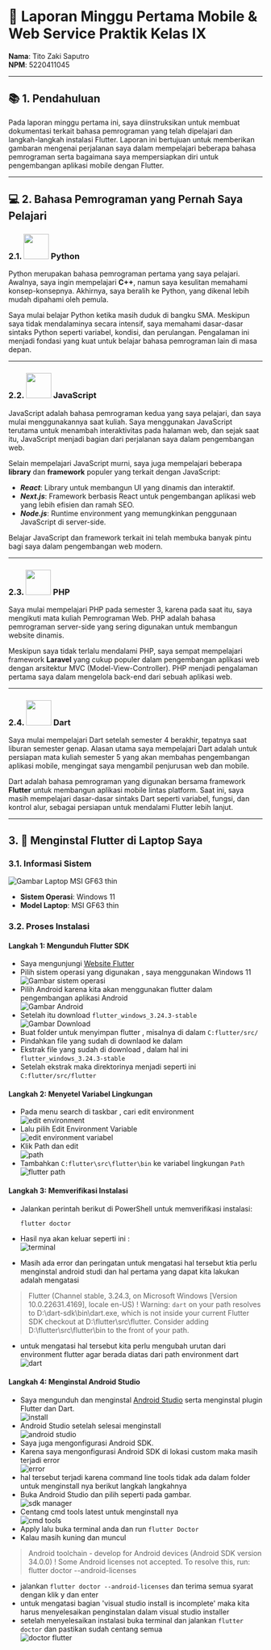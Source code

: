 # 📝 Laporan Minggu Pertama Mobile & Web Service Praktik Kelas IX

**Nama**: Tito Zaki Saputro  
**NPM**: 5220411045

---

## 📚 1. Pendahuluan
Pada laporan minggu pertama ini, saya diinstruksikan untuk membuat dokumentasi terkait bahasa pemrograman yang telah dipelajari dan langkah-langkah instalasi Flutter. Laporan ini bertujuan untuk memberikan gambaran mengenai perjalanan saya dalam mempelajari beberapa bahasa pemrograman serta bagaimana saya mempersiapkan diri untuk pengembangan aplikasi mobile dengan Flutter.

---

## 💻 2. Bahasa Pemrograman yang Pernah Saya Pelajari

### 2.1. <img src="https://www.vectorlogo.zone/logos/python/python-icon.svg" width="50" height="50"/> **Python**   
Python merupakan bahasa pemrograman pertama yang saya pelajari. Awalnya, saya ingin mempelajari **C++**, namun saya kesulitan memahami konsep-konsepnya. Akhirnya, saya beralih ke Python, yang dikenal lebih mudah dipahami oleh pemula.

Saya mulai belajar Python ketika masih duduk di bangku SMA. Meskipun saya tidak mendalaminya secara intensif, saya memahami dasar-dasar sintaks Python seperti variabel, kondisi, dan perulangan. Pengalaman ini menjadi fondasi yang kuat untuk belajar bahasa pemrograman lain di masa depan.

---

### 2.2. <img src="https://cdn.worldvectorlogo.com/logos/logo-javascript.svg" width="50" height="50"/> **JavaScript**
JavaScript adalah bahasa pemrograman kedua yang saya pelajari, dan saya mulai menggunakannya saat kuliah. Saya menggunakan JavaScript terutama untuk menambah interaktivitas pada halaman web, dan sejak saat itu, JavaScript menjadi bagian dari perjalanan saya dalam pengembangan web.

Selain mempelajari JavaScript murni, saya juga mempelajari beberapa **library** dan **framework** populer yang terkait dengan JavaScript:
- ***React***: Library untuk membangun UI yang dinamis dan interaktif.
- ***Next.js***: Framework berbasis React untuk pengembangan aplikasi web yang lebih efisien dan ramah SEO.
- ***Node.js***: Runtime environment yang memungkinkan penggunaan JavaScript di server-side.

Belajar JavaScript dan framework terkait ini telah membuka banyak pintu bagi saya dalam pengembangan web modern.

---

### 2.3.  <img src="https://brandeps.com/logo-download/P/PHP-logo-vector-01.svg" width="50" height="50"/> **PHP**
Saya mulai mempelajari PHP pada semester 3, karena pada saat itu, saya mengikuti mata kuliah Pemrograman Web. PHP adalah bahasa pemrograman server-side yang sering digunakan untuk membangun website dinamis.

Meskipun saya tidak terlalu mendalami PHP, saya sempat mempelajari framework **Laravel** yang cukup populer dalam pengembangan aplikasi web dengan arsitektur MVC (Model-View-Controller). PHP menjadi pengalaman pertama saya dalam mengelola back-end dari sebuah aplikasi web.

---

### 2.4. <img src="https://www.vectorlogo.zone/logos/dartlang/dartlang-icon.svg" width="50" height="50"/> **Dart**
Saya mulai mempelajari Dart setelah semester 4 berakhir, tepatnya saat liburan semester genap. Alasan utama saya mempelajari Dart adalah untuk persiapan mata kuliah semester 5 yang akan membahas pengembangan aplikasi mobile, mengingat saya mengambil penjurusan web dan mobile.

Dart adalah bahasa pemrograman yang digunakan bersama framework **Flutter** untuk membangun aplikasi mobile lintas platform. Saat ini, saya masih mempelajari dasar-dasar sintaks Dart seperti variabel, fungsi, dan kontrol alur, sebagai persiapan untuk mendalami Flutter lebih lanjut.

---

## 3. 🚀 Menginstal Flutter di Laptop Saya

### 3.1. **Informasi Sistem**
![Gambar Laptop MSI GF63 thin](https://asset.msi.com/resize/image/global/product/product_1689929466906a72aba13176dc045303ef949abbd6.png62405b38c58fe0f07fcef2367d8a9ba1/1024.png)
- **Sistem Operasi**: Windows 11
- **Model Laptop**: MSI GF63 thin

### 3.2. **Proses Instalasi**

#### Langkah 1: Mengunduh Flutter SDK
- Saya mengunjungi [Website Flutter](https://docs.flutter.dev/get-started/install) 
- Pilih sistem operasi yang digunakan , saya menggunakan Windows 11<br>
![Gambar sistem operasi](windows.png)
- Pilih Android karena kita akan menggunakan flutter dalam pengembangan aplikasi Android<br>
![Gambar Android](android.png)
- Setelah itu download `flutter_windows_3.24.3-stable`<br>
![Gambar Download](download.png)
- Buat folder untuk menyimpan flutter , misalnya di dalam `C:flutter/src/`
- Pindahkan file yang sudah di downlaod ke dalam 
- Ekstrak file yang sudah di download , dalam hal ini `flutter_windows_3.24.3-stable`
- Setelah ekstrak maka direktorinya menjadi seperti ini `C:flutter/src/flutter`

#### Langkah 2: Menyetel Variabel Lingkungan
- Pada menu search di taskbar , cari edit environment<br>
![edit environment](edit.png)<br>
- Lalu pilih Edit Environment Variable<br>
![edit environment variabel](edit_environment.png)<br>
- Klik Path dan edit<br>
![path](path.png)
- Tambahkan `C:flutter\src\flutter\bin` ke variabel lingkungan `Path` <br>
![flutter path](addPath.png)<br>

#### Langkah 3: Memverifikasi Instalasi
- Jalankan perintah berikut di PowerShell untuk memverifikasi instalasi:

    ```bash
    flutter doctor
    ```

- Hasil nya akan keluar seperti ini :<br>
![terminal](terminal.png)<br>
- Masih ada error dan peringatan untuk mengatasi hal tersebut ktia perlu menginstal android studi dan hal pertama yang dapat kita lakukan adalah mengatasi 
>  Flutter (Channel stable, 3.24.3, on Microsoft Windows [Version 10.0.22631.4169], locale en-US)
    ! Warning: `dart` on your path resolves to D:\dart-sdk\bin\dart.exe, which is not inside your current Flutter SDK
      checkout at D:\flutter\src\flutter. Consider adding D:\flutter\src\flutter\bin to the front of your path.
- untuk mengatasi hal tersebut kita perlu mengubah urutan dari environment flutter agar berada diatas dari path environment dart<br>
![dart](dart.png)<br>
#### Langkah 4: Menginstal Android Studio
- Saya mengunduh dan menginstal [Android Studio](https://developer.android.com/studio) serta menginstal plugin Flutter dan Dart.<br>
![install](install.png)<br>
- Android Studio setelah selesai menginstall<br>
![android studio](androidStudio.png)<br>
- Saya juga mengonfigurasi Android SDK.
- Karena saya mengonfigurasi Android SDK di lokasi custom maka masih terjadi error <br>
![error](terminal2.png)<br>
- hal tersebut terjadi karena command line tools tidak ada dalam folder untuk menginstall nya berikut langkah langkahnya 
- Buka Android Studio dan pilih seperti pada gambar.<br>
![sdk manager](sdkManager.png)<br>
- Centang cmd tools latest untuk menginstall nya<br>
![cmd tools](cmdtools.png)<br>
- Apply lalu buka terminal anda dan run `flutter Doctor`
- Kalau masih kuning dan muncul 
> Android toolchain - develop for Android devices (Android SDK version 34.0.0)
    ! Some Android licenses not accepted. To resolve this, run: flutter doctor --android-licenses
- jalankan `flutter doctor --android-licenses` dan terima semua syarat dengan klik y dan enter
- untuk mengatasi bagian 'visual studio install is incomplete' maka kita harus menyelesaikan penginstalan dalam visual studio installer
- setelah menyelesaikan instalasi buka terminal dan jalankan `flutter doctor` dan pastikan sudah centang semua <br>
![doctor flutter](doctor.png)